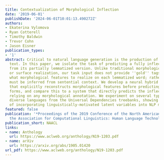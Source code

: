```yaml
---
title: Contextualization of Morphological Inflection
date: '2019-06-01'
publishDate: '2024-06-01T10:01:13.490272Z'
authors:
- Ekaterina Vylomova
- Ryan Cotterell
- Timothy Baldwin
- Trevor Cohn
- Jason Eisner
publication_types:
- '1'
abstract: Critical to natural language generation is the production of correctly inflected
  text. In this paper, we isolate the task of predicting a fully inflected sentence
  from its partially lemmatized version. Unlike traditional morphological inflection
  or surface realization, our task input does not provide ''gold'' tags that specify
  what morphological features to realize on each lemmatized word; rather, such features
  must be inferred from sentential context. We develop a neural hybrid graphical model
  that explicitly reconstructs morphological features before predicting the inflected
  forms, and compare this to a system that directly predicts the inflected forms without
  relying on any morphological annotation. We experiment on several typologically
  diverse languages from the Universal Dependencies treebanks, showing the utility
  of incorporating linguistically-motivated latent variables into NLP models.
featured: false
publication: '*Proceedings of the 2019 Conference of the North American Chapter of
  the Association for Computational Linguistics: Human Language Technologies*'
publication_short: NAACL
links:
- name: Anthology
  url: https://www.aclweb.org/anthology/N19-1203.pdf
- name: arXiv
  url: https://arxiv.org/abs/1905.01420
url_pdf: https://www.aclweb.org/anthology/N19-1203.pdf
---
```


